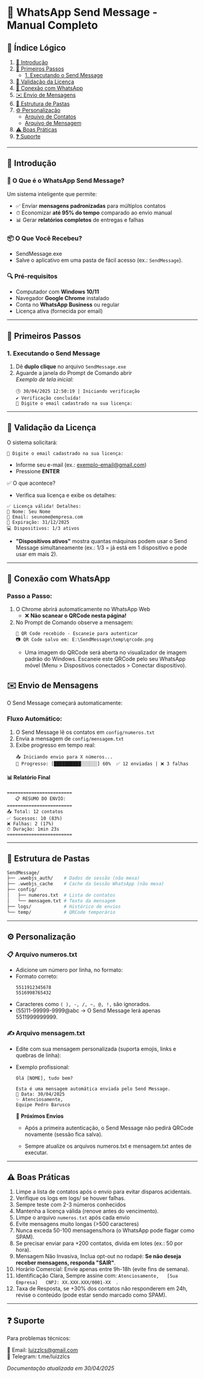 # 📱 WhatsApp Send Message - Manual Completo

<div id="indice"></div>

## 📜 Índice Lógico

1. [🌟 Introdução](#introducao)
2. [🚀 Primeiros Passos](#primeiros-passos)
   - [1. Executando o Send Message](#executando-sendmessage)
3. [🔐 Validação da Licença](#validacao-licenca)
4. [📱 Conexão com WhatsApp](#conexao-whatsapp)
5. [✉️ Envio de Mensagens](#envio-mensagens)
6. [📂 Estrutura de Pastas](#estrutura-pastas)
7. [⚙️ Personalização](#personalizacao)
   - [Arquivo de Contatos](#arquivo-numeros)
   - [Arquivo de Mensagem](#arquivo-mensagem)
8. [⚠️ Boas Práticas](#boas-praticas)
9. [❓ Suporte](#suporte)

---

<div id="introducao"></div>

## 🌟 Introdução

### 🤖 O Que é o WhatsApp Send Message?

Um sistema inteligente que permite:

- ✅ Enviar **mensagens padronizadas** para múltiplos contatos
- ⏱ Economizar **até 95% do tempo** comparado ao envio manual
- 📊 Gerar **relatórios completos** de entregas e falhas

### 📦 O Que Você Recebeu?

- SendMessage.exe
- Salve o aplicativo em uma pasta de fácil acesso (ex.: `SendMessage`).

### 🔍 Pré-requisitos

- Computador com **Windows 10/11**
- Navegador **Google Chrome** instalado
- Conta no **WhatsApp Business** ou regular
- Licença ativa (fornecida por email)

---

<div id="primeiros-passos"></div>

## 🚀 Primeiros Passos

### 1. Executando o Send Message

1. Dê **duplo clique** no arquivo `SendMessage.exe`
2. Aguarde a janela do Prompt de Comando abrir  
   _Exemplo de tela inicial:_
   ```plaintext
   🕒 30/04/2025 12:50:19 | Iniciando verificação
   ✔ Verificação concluída!
   📧 Digite o email cadastrado na sua licença:
   ```

---

## 🔐 Validação da Licença

O sistema solicitará:

```plaintext
📧 Digite o email cadastrado na sua licença:
```

- Informe seu e-mail (ex.: exemplo-email@gmail.com)
- Pressione **ENTER**

✅ O que acontece?

- Verifica sua licença e exibe os detalhes:

```plaintext
✅ Licença válida! Detalhes:
👤 Nome: Seu Nome
📧 Email: seunome@empresa.com
📅 Expiração: 31/12/2025
💻 Dispositivos: 1/3 ativos
```

- **"Dispositivos ativos"** mostra quantas máquinas podem usar o Send Message simultaneamente (ex.: 1/3 = já está em 1 dispositivo e pode usar em mais 2).

---

<div id="conexao-whatsapp"></div>

## 📱 Conexão com WhatsApp

### Passo a Passo:

1. O Chrome abrirá automaticamente no WhatsApp Web
   - ❌ **Não scanear o QRCode nesta página!**
2. No Prompt de Comando observe a mensagem:
   ```plaintext
   🔎 QR Code recebido - Escaneie para autenticar
   📷 QR Code salvo em: E:\SendMessage\temp\qrcode.png
   ```
   - Uma imagem do QRCode será aberta no visualizador de imagem padrão do Windows. Escaneie este QRCode pelo seu WhatsApp móvel (Menu > Dispositivos conectados > Conectar dispositivo).

 <div id="envio-mensagens"></div>

## ✉️ Envio de Mensagens  
O Send Message começará automaticamente:
### Fluxo Automático:  
1. O Send Message lê os contatos em `config/numeros.txt`  
2. Envia a mensagem de `config/mensagem.txt`  
3. Exibe progresso em tempo real:  
   ```plaintext
   📤 Iniciando envio para X números...
   🔄 Progresso: [██████████░░░░░░] 60%  ✅ 12 enviadas | ❌ 3 falhas
   ```

#### 📊 Relatório Final

```plaintext
========================
   📋 RESUMO DO ENVIO:
========================
📤 Total: 12 contatos
✅ Sucessos: 10 (83%)
❌ Falhas: 2 (17%)
⏱ Duração: 1min 23s
========================
```

---

<div id="estrutura-pastas"></div>

## 📂 Estrutura de Pastas

```bash
SendMessage/
├── .wwebjs_auth/    # Dados de sessão (não mexa)
├── .wwebjs_cache    # Cache da Sessão WhatsApp (não mexa)
├── config/
│   ├── numeros.txt  # Lista de contatos
│   └── mensagem.txt # Texto da mensagem
├── logs/            # Histórico de envios
└── temp/            # QRCode temporário
```

---

<div id="personalizacao"></div>

## ⚙️ Personalização

### 📋 Arquivo numeros.txt

- Adicione um número por linha, no formato:
- Formato correto:
  ```plaintext
  5511912345678
  5516998765432
  ```
- Caracteres como `( ), -, /, ~, @, !,` são ignorados.
- (55)11-99999-9999@abc → O Send Message lerá apenas 5511999999999.

### ✍️ Arquivo mensagem.txt

- Edite com sua mensagem personalizada (suporta emojis, links e quebras de linha):
- Exemplo profissional:

  ```text
  Olá [NOME], tudo bem?

  Esta é uma mensagem automática enviada pelo Send Message.
  📅 Data: 30/04/2025
  ✨ Atenciosamente,
  Equipe Pedro Barusco
  ```

  🔄 **Próximos Envios**

  - Após a primeira autenticação, o Send Message não pedirá QRCode novamente (sessão fica salva).

  - Sempre atualize os arquivos numeros.txt e mensagem.txt antes de executar.

---

<div id="boas-praticas"></div>

## ⚠️ Boas Práticas

1. Limpe a lista de contatos após o envio para evitar disparos acidentais.
2. Verifique os logs em logs/ se houver falhas.
3. Sempre teste com 2-3 números conhecidos
4. Mantenha a licença válida (renove antes do vencimento).
5. Limpe o arquivo `numeros.txt` após cada envio
6. Evite mensagens muito longas (>500 caracteres)
7. Nunca exceda 50-100 mensagens/hora (o WhatsApp pode flagar como SPAM).
8. Se precisar enviar para +200 contatos, divida em lotes (ex.: 50 por hora).
9. Mensagem Não Invasiva, Inclua opt-out no rodapé:
   **Se não deseja receber mensagens, responda "SAIR"**.
10. Horário Comercial: Envie apenas entre 9h-18h (evite fins de semana).
11. Identificação Clara, Sempre assine com: `Atenciosamente,  
[Sua Empresa]  
CNPJ: XX.XXX.XXX/0001-XX  `.
12. Taxa de Resposta, se +30% dos contatos não responderem em 24h, revise o conteúdo (pode estar sendo marcado como SPAM).

---

<div id="suporte"></div>

## ❓ Suporte

Para problemas técnicos:

📧 Email: luizzlcs@gmail.com  
💬 Telegram: t.me/luizzlcs

_Documentação atualizada em 30/04/2025_

